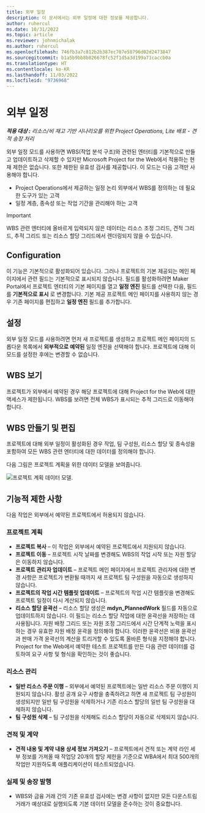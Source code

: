 ```yaml
---
title: 외부 일정
description: 이 문서에서는 외부 일정에 대한 정보를 제공합니다.
author: ruhercul
ms.date: 10/31/2022
ms.topic: article
ms.reviewer: johnmichalak
ms.author: ruhercul
ms.openlocfilehash: 746fb3a7c812b2b387ec707e58796d02d2473847
ms.sourcegitcommit: b1a5b9bb8b826678fc52f1d5a3d199a71caccb0a
ms.translationtype: HT
ms.contentlocale: ko-KR
ms.lasthandoff: 11/03/2022
ms.locfileid: "9736968"
---
```

# <a name="external-scheduling"></a>외부 일정

_**적용 대상 :** 리소스/비 재고 기반 시나리오를 위한 Project Operations, Lite 배포 - 견적 송장 처리_

외부 일정 모드를 사용하면 WBS(작업 분석 구조)와 관련된 엔터티를 기본적으로 만들고 업데이트하고 삭제할 수 있지만 Microsoft Project for the Web에서 적용하는 현재 제한은 없습니다. 또한 제한된 유효성 검사를 제공합니다. 이 모드는 다음 고객만 사용해야 합니다.

- Project Operations에서 제공하는 일정 논리 외부에서 WBS를 정의하는 데 필요한 도구가 있는 고객
- 일정 계층, 종속성 또는 작업 기간을 관리해야 하는 고객

> [!IMPORTANT]
> WBS 관련 엔터티에 올바르게 입력되지 않은 데이터는 리소스 조정 그리드, 견적 그리드, 추적 그리드 또는 리소스 할당 그리드에서 렌더링되지 않을 수 있습니다.

## <a name="configuration"></a>Configuration

이 기능은 기본적으로 활성화되어 있습니다. 그러나 프로젝트의 기본 제공되는 메인 페이지에서 관련 필드는 기본적으로 표시되지 않습니다. 필드를 활성화하려면 Maker Portal에서 프로젝트 엔터티의 기본 페이지를 열고 **일정 엔진** 필드를 선택한 다음, 필드를 **기본적으로 표시** 로 변경합니다. 기본 제공 프로젝트 메인 페이지를 사용하지 않는 경우 기존 페이지를 편집하고 **일정 엔진** 필드를 추가합니다.

## <a name="settings"></a>설정

외부 일정 모드를 사용하려면 먼저 새 프로젝트를 생성하고 프로젝트 메인 페이지의 드롭다운 목록에서 **외부적으로 예약된** 일정 엔진을 선택해야 합니다. 프로젝트에 대해 이 모드를 설정한 후에는 변경할 수 없습니다.

## <a name="viewing-the-wbs"></a>WBS 보기

프로젝트가 외부에서 예약된 경우 해당 프로젝트에 대해 Project for the Web에 대한 액세스가 제한됩니다. WBS를 보려면 전체 WBS가 표시되는 추적 그리드로 이동해야 합니다.

## <a name="creating-and-editing-the-wbs"></a>WBS 만들기 및 편집

프로젝트에 대해 외부 일정이 활성화된 경우 작업, 팀 구성원, 리소스 할당 및 종속성을 포함하여 모든 WBS 관련 엔터티에 대한 데이터를 정의해야 합니다.

다음 그림은 프로젝트 계획을 위한 데이터 모델을 보여줍니다.

![프로젝트 계획 데이터 모델.](media/projectplanningdatamodel.png)

## <a name="functional-limitations"></a>기능적 제한 사항

다음 작업은 외부에서 예약된 프로젝트에서 허용되지 않습니다.

### <a name="project-planning"></a>프로젝트 계획

- **프로젝트 복사** – 이 작업은 외부에서 예약된 프로젝트에서 지원되지 않습니다.
- **프로젝트 이동** – 프로젝트 시작 날짜를 변경해도 WBS의 작업 시작 또는 자원 할당은 이동하지 않습니다.
- **프로젝트 관리자 업데이트** – 프로젝트 메인 페이지에서 프로젝트 관리자에 대한 변경 사항은 프로젝트가 변환될 때까지 새 프로젝트 팀 구성원을 자동으로 생성하지 않습니다.
- **프로젝트의 작업 시간 템플릿 업데이트** – 프로젝트의 작업 시간 템플릿을 변경해도 프로젝트 일정이 다시 계산되지 않습니다.
- **리소스 할당 윤곽선** – 리소스 할당 생성은 **mdyn\_PlannedWork** 필드를 자동으로 업데이트하지 않습니다. 이 필드는 리소스 할당 작업에 대한 윤곽선을 저장하는 데 사용됩니다. 자원 배정 그리드 또는 자원 조정 그리드에서 시간 단계적 노력을 표시하는 경우 유효한 자원 배정 윤곽을 정의해야 합니다. 이러한 윤곽선은 비용 윤곽선과 판매 가격 윤곽선의 계산을 트리거할 수 있도록 올바른 형식을 지정해야 합니다. Project for the Web에서 예약한 테스트 프로젝트를 만든 다음 관련 데이터를 검토하여 요구 사항 및 형식을 확인하는 것이 좋습니다.

### <a name="resource-management"></a>리소스 관리

- **일반 리소스 주문 이행** – 외부에서 예약된 프로젝트에는 일반 리소스 주문 이행이 지원되지 않습니다. 활성 공개 요구 사항을 충족하려고 하면 새 프로젝트 팀 구성원이 생성되지만 일반 팀 구성원을 삭제하거나 기존 리소스 할당의 일반 팀 구성원을 대체하지 않습니다.
- **팀 구성원 삭제** – 팀 구성원을 삭제해도 리소스 할당이 자동으로 삭제되지 않습니다.

### <a name="quoting-and-contracting"></a>견적 및 계약

- **견적 내용 및 계약 내용 상세 정보 가져오기** – 프로젝트에서 견적 또는 계약 라인 세부 정보를 가져올 때 작업당 20개의 할당 제한을 기준으로 WBA에서 최대 500개의 작업만 지원하도록 애플리케이션이 테스트되었습니다.

### <a name="actuals-and-invoicing"></a>실제 및 송장 발행

- WBS와 금융 거래 간의 기존 유효성 검사에는 변경 사항이 없지만 모든 다운스트림 거래가 예상대로 실행되도록 기본 데이터 모델을 준수하는 것이 중요합니다.
